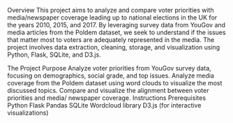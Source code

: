 Overview
This project aims to analyze and compare voter priorities with media/newspaper coverage leading up to national elections in the UK for the years 2010, 2015, and 2017. By leveraging survey data from YouGov and media articles from the Poldem dataset, we seek to understand if the issues that matter most to voters are adequately represented in the media. The project involves data extraction, cleaning, storage, and visualization using Python, Flask, SQLite, and D3.js.

The Project Purpose
Analyze voter priorities from YouGov survey data, focusing on demographics, social grade, and top issues.
Analyze media coverage from the Poldem dataset using word clouds to visualize the most discussed topics.
Compare and visualize the alignment between voter priorities and media/ newspaper coverage.
Instructions
Prerequisites
Python
Flask
Pandas
SQLite
Wordcloud library
D3.js (for interactive visualizations)